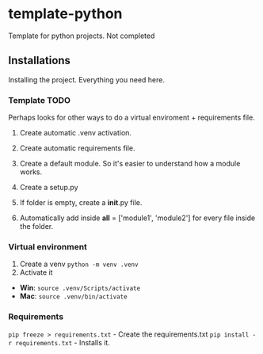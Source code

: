# template-python
Template for python projects. Not completed


## Installations
Installing the project. Everything you need here.

### Template TODO
Perhaps looks for other ways to do a virtual enviroment + requirements file.

1. Create automatic .venv activation.
1. Create automatic requirements file.
1. Create a default module. So it's easier to understand how a module works.
1. Create a setup.py

1. If folder is empty, create a __init__.py file.
1. Automatically add inside __all__ = ['module1', 'module2'] for every file inside the folder.

### Virtual environment 
1. Create a venv `python -m venv .venv` <!-- Name the folder whatever you want. -->
1. Activate it
- **Win**: `source .venv/Scripts/activate`
- **Mac**: `source .venv/bin/activate`

### Requirements

`pip freeze > requirements.txt` - Create the requirements.txt
`pip install -r requirements.txt` - Installs it.
